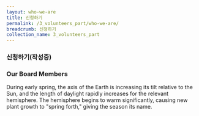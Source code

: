 ```yaml
---
layout: who-we-are
title: 신청하기
permalink: /3_volunteers_part/who-we-are/
breadcrumb: 신청하기
collection_name: 3_volunteers_part
---
```


### 신청하기(작성중)



### **Our Board Members**

During early spring, the axis of the Earth is increasing its tilt relative to the Sun, and the length of daylight rapidly increases for the relevant hemisphere. The hemisphere begins to warm significantly, causing new plant growth to "spring forth," giving the season its name.
